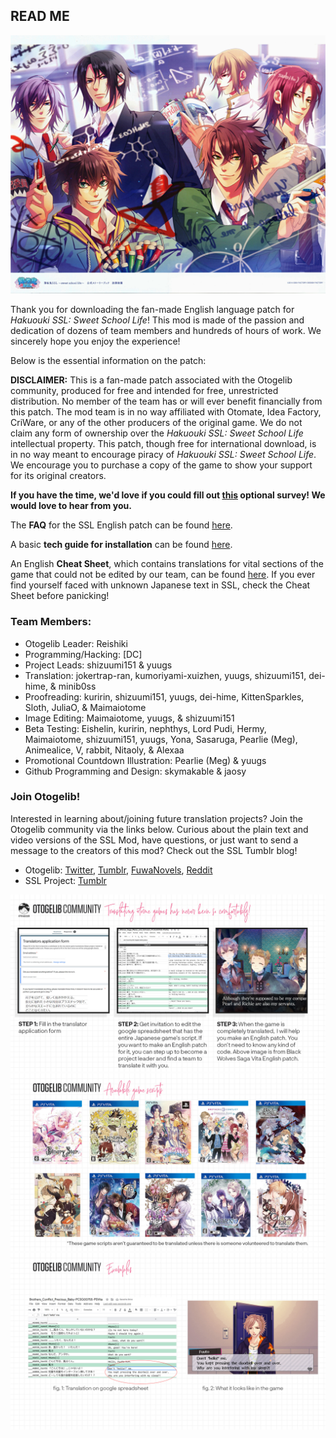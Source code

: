 ## READ ME

![promoimage](https://github.com/HakuoGakuen/HakuoGakuen/blob/main/images/promoimage.jpg)

Thank you for downloading the fan-made English language patch for *Hakuouki SSL: Sweet School Life*! This mod is made of the passion and dedication of dozens of team members and hundreds of hours of work. We sincerely hope you enjoy the experience! 

Below is the essential information on the patch:

**DISCLAIMER:** This is a fan-made patch associated with the Otogelib community, produced for free and intended for free, unrestricted distribution. No member of the team has or will ever benefit financially from this patch. The mod team is in no way affiliated with Otomate, Idea Factory, CriWare, or any of the other producers of the original game. We do not claim any form of ownership over the *Hakuouki SSL: Sweet School Life* intellectual property. This patch, though free for international download, is in no way meant to encourage piracy of *Hakuouki SSL: Sweet School Life*. We encourage you to purchase a copy of the game to show your support for its original creators. 

**If you have the time, we'd love if you could fill out [this](https://forms.gle/qtRpbuxkKsDg3ZYy8) optional survey! We would love to hear from you.**

The **FAQ** for the SSL English patch can be found [here](https://docs.google.com/document/d/10XdqLGyPrLjtMaip5bgu8ttlT2OYw9nfTGpIqDcX_8w).

A basic **tech guide for installation** can be found [here](https://docs.google.com/document/d/1AYXDBBD6GTnDk_fBdjlabYx-524N2Ah27UuYoaWcd1Y).

An English **Cheat Sheet**, which contains translations for vital sections of the game that could not be edited by our team, can be found [here](https://docs.google.com/document/d/14mwXNN0Yr5w5QOdgfkgiQgQbk2QM7QQs2Zb2Y-jgydE). If you ever find yourself faced with unknown Japanese text in SSL, check the Cheat Sheet before panicking!

### Team Members:
- Otogelib Leader: Reishiki
- Programming/Hacking: [DC] 
- Project Leads: shizuumi151 & yuugs
- Translation: jokertrap-ran, kumoriyami-xuizhen, yuugs, shizuumi151, dei-hime, & minib0ss
- Proofreading: kuririn, shizuumi151, yuugs, dei-hime, KittenSparkles, Sloth, JuliaO, & Maimaiotome
- Image Editing: Maimaiotome, yuugs, & shizuumi151
- Beta Testing: Eishelin, kuririn, nephthys, Lord Pudi, Hermy, Maimaiotome, shizuumi151, yuugs, Yona, Sasaruga, Pearlie (Meg), Animealice, V, rabbit, Nitaoly, & Alexaa
- Promotional Countdown Illustration: Pearlie (Meg) & yuugs 
- Github Programming and Design: skymakable & jaosy

### Join Otogelib!
Interested in learning about/joining future translation projects? Join the Otogelib community via the links below. Curious about the plain text and video versions of the SSL Mod, have questions, or just want to send a message to the creators of this mod? Check out the SSL Tumblr blog!

- Otogelib: [Twitter](https://twitter.com/otogelib?lang=en), [Tumblr](https://otogelib.tumblr.com/), [FuwaNovels](https://forums.fuwanovel.net/topic/23370-fan-translation-otogelib%E2%80%94various-vita-otome-games-translations-community-project/), [Reddit](https://www.reddit.com/r/otomegames/comments/dcvpw2/otogeliba_new_community_otome_game_fan/)
- SSL Project: [Tumblr](https://hakuogakuen.tumblr.com/) 

![otogelib process](https://github.com/HakuoGakuen/HakuoGakuen/blob/main/images/otogelib_process.jpg)
![current available scripts](https://github.com/HakuoGakuen/HakuoGakuen/blob/main/images/otogelib_available_scripts.jpg)
![otogelib example](https://github.com/HakuoGakuen/HakuoGakuen/blob/main/images/otogelib_examples.jpg)
